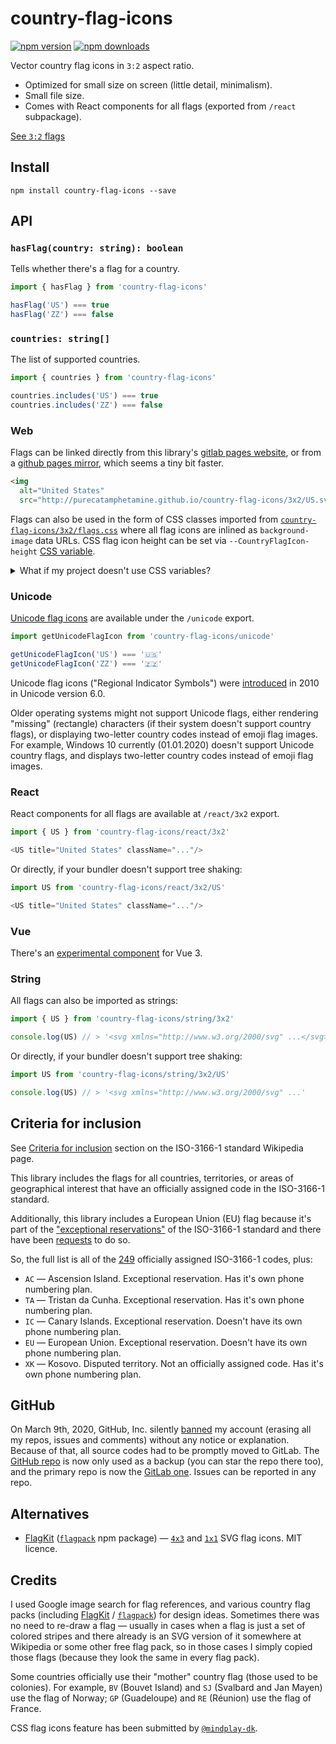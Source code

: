 # country-flag-icons

[![npm version](https://img.shields.io/npm/v/country-flag-icons.svg?style=flat-square)](https://www.npmjs.com/package/country-flag-icons)
[![npm downloads](https://img.shields.io/npm/dm/country-flag-icons.svg?style=flat-square)](https://www.npmjs.com/package/country-flag-icons)

Vector country flag icons in `3:2` aspect ratio.

<!-- Also provides `1:1` crops of the `3:2` flags (not custom `1:1` flags). -->

* Optimized for small size on screen (little detail, minimalism).
* Small file size.
* Comes with React components for all flags (exported from `/react` subpackage).

[See `3:2` flags](http://catamphetamine.gitlab.io/country-flag-icons/3x2)

<!-- [See `1:1` flags](http://catamphetamine.gitlab.io/country-flag-icons/1x1) (just `1:1` crops of the `3:2` flags, not custom `1:1` flags) -->

## Install

```
npm install country-flag-icons --save
```

## API

### `hasFlag(country: string): boolean`

Tells whether there's a flag for a country.

```js
import { hasFlag } from 'country-flag-icons'

hasFlag('US') === true
hasFlag('ZZ') === false
```

### `countries: string[]`

The list of supported countries.

```js
import { countries } from 'country-flag-icons'

countries.includes('US') === true
countries.includes('ZZ') === false
```

### Web

Flags can be linked directly from this library's [gitlab pages website](https://catamphetamine.gitlab.io/country-flag-icons), or from a [github pages mirror](https://purecatamphetamine.github.io/country-flag-icons), which seems a tiny bit faster.

```html
<img
  alt="United States"
  src="http://purecatamphetamine.github.io/country-flag-icons/3x2/US.svg"/>
```

Flags can also be used in the form of CSS classes imported from [`country-flag-icons/3x2/flags.css`](https://unpkg.com/country-flag-icons/3x2/flags.css) where all flag icons are inlined as `background-image` data URLs. CSS flag icon height can be set via `--CountryFlagIcon-height` [CSS variable](https://caniuse.com/#feat=css-variables).

<details>
<summary>What if my project doesn't use CSS variables?</summary>

####

In that case, the default flag icon height is `1em`, and to change it, just set a `font-size`:

```css
/* Set flag icon height to 24px. */
[class*=' flag:'], [class^='flag:'] {
  font-size: 24px;
}
```
</details>

### Unicode

[Unicode flag icons](https://blog.emojipedia.org/emoji-flags-explained/) are available under the `/unicode` export.

```js
import getUnicodeFlagIcon from 'country-flag-icons/unicode'

getUnicodeFlagIcon('US') === '🇺🇸'
getUnicodeFlagIcon('ZZ') === '🇿🇿'
```

Unicode flag icons ("Regional Indicator Symbols") were [introduced](https://esham.io/2014/06/unicode-flags) in 2010 in Unicode version 6.0.

Older operating systems might not support Unicode flags, either rendering "missing" (rectangle) characters (if their system doesn't support country flags), or displaying two-letter country codes instead of emoji flag images. For example, Windows 10 currently (01.01.2020) doesn't support Unicode country flags, and displays two-letter country codes instead of emoji flag images.

### React

React components for all flags are available at `/react/3x2` export.

```js
import { US } from 'country-flag-icons/react/3x2'

<US title="United States" className="..."/>
```

Or directly, if your bundler doesn't support tree shaking:

```js
import US from 'country-flag-icons/react/3x2/US'

<US title="United States" className="..."/>
```

### Vue

There's an [experimental component](https://gitlab.com/catamphetamine/country-flag-icons/-/issues/26) for Vue 3.

### String

All flags can also be imported as strings:

```js
import { US } from 'country-flag-icons/string/3x2'

console.log(US) // > '<svg xmlns="http://www.w3.org/2000/svg" ...</svg>'
```

Or directly, if your bundler doesn't support tree shaking:

```js
import US from 'country-flag-icons/string/3x2/US'

console.log(US) // > '<svg xmlns="http://www.w3.org/2000/svg" ...'
```

## Criteria for inclusion

See [Criteria for inclusion](https://en.wikipedia.org/wiki/ISO_3166-1#Criteria_for_inclusion) section on the ISO-3166-1 standard Wikipedia page.

This library includes the flags for all countries, territories, or areas of geographical interest that have an officially assigned code in the ISO-3166-1 standard.

Additionally, this library includes a European Union (EU) flag because it's part of the ["exceptional reservations"](https://en.wikipedia.org/wiki/ISO_3166-1_alpha-2#Reserved_code_elements) of the ISO-3166-1 standard and there have been [requests](https://gitlab.com/catamphetamine/country-flag-icons/-/issues/4) to do so.

So, the full list is all of the [249](https://en.wikipedia.org/wiki/ISO_3166-1#Officially_assigned_code_elements) officially assigned ISO-3166-1 codes, plus:

* `AC` — Ascension Island. Exceptional reservation. Has it's own phone numbering plan.
* `TA` — Tristan da Cunha. Exceptional reservation. Has it's own phone numbering plan.
* `IC` — Canary Islands. Exceptional reservation. Doesn't have its own phone numbering plan.
* `EU` — European Union. Exceptional reservation. Doesn't have its own phone numbering plan.
* `XK` — Kosovo. Disputed territory. Not an officially assigned code. Has it's own phone numbering plan.

## GitHub

On March 9th, 2020, GitHub, Inc. silently [banned](https://medium.com/@catamphetamine/how-github-blocked-me-and-all-my-libraries-c32c61f061d3) my account (erasing all my repos, issues and comments) without any notice or explanation. Because of that, all source codes had to be promptly moved to GitLab. The [GitHub repo](https://github.com/catamphetamine/country-flag-icons) is now only used as a backup (you can star the repo there too), and the primary repo is now the [GitLab one](https://gitlab.com/catamphetamine/country-flag-icons). Issues can be reported in any repo.

## Alternatives

* [FlagKit](https://github.com/madebybowtie/FlagKit) ([`flagpack`](https://github.com/jackiboy/flagpack) npm package) — [`4x3`](https://github.com/jackiboy/flagpack/tree/master/flags/4x3) and [`1x1`](https://github.com/jackiboy/flagpack/tree/master/flags/1x1) SVG flag icons. MIT licence.

## Credits

I used Google image search for flag references, and various country flag packs (including [FlagKit](https://github.com/madebybowtie/FlagKit) / [`flagpack`](https://github.com/jackiboy/flagpack)) for design ideas. Sometimes there was no need to re-draw a flag — usually in cases when a flag is just a set of colored stripes and there already is an SVG version of it somewhere at Wikipedia or some other free flag pack, so in those cases I simply copied those flags (because they look the same in every flag pack).

Some countries officially use their "mother" country flag (those used to be colonies). For example, `BV` (Bouvet Island) and `SJ` (Svalbard and Jan Mayen) use the flag of Norway; `GP` (Guadeloupe) and `RE` (Réunion) use the flag of France.

CSS flag icons feature has been submitted by [`@mindplay-dk`](https://github.com/mindplay-dk).

<!-- `3:2` to `1:1` flag icons transform offsets submitted by [`@mindplay-dk`](https://github.com/mindplay-dk). -->

